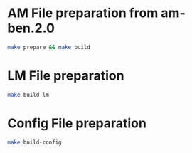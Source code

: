 # AM File preparation from am-ben.2.0

```bash
make prepare && make build
```

# LM File preparation

```bash
make build-lm
```

# Config File preparation

```bash
make build-config
```

